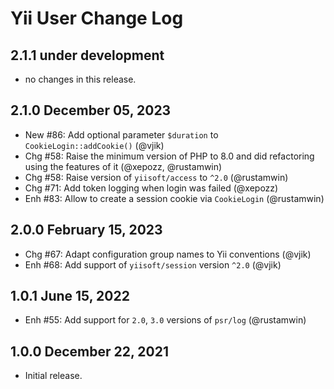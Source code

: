 # Yii User Change Log

## 2.1.1 under development

- no changes in this release.

## 2.1.0 December 05, 2023

- New #86: Add optional parameter `$duration` to `CookieLogin::addCookie()` (@vjik)
- Chg #58: Raise the minimum version of PHP to 8.0 and did refactoring using the features of it (@xepozz, @rustamwin)
- Chg #58: Raise version of `yiisoft/access` to `^2.0` (@rustamwin)
- Chg #71: Add token logging when login was failed (@xepozz)
- Enh #83: Allow to create a session cookie via `CookieLogin` (@rustamwin)

## 2.0.0 February 15, 2023

- Chg #67: Adapt configuration group names to Yii conventions (@vjik)
- Enh #68: Add support of `yiisoft/session` version `^2.0` (@vjik)

## 1.0.1 June 15, 2022

- Enh #55: Add support for `2.0`, `3.0` versions of `psr/log` (@rustamwin)

## 1.0.0 December 22, 2021

- Initial release.
